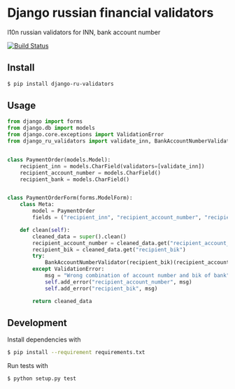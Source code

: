 # Django russian financial validators

l10n russian validators for INN, bank account number

[![Build Status](https://travis-ci.org/zhelyabuzhsky/django-ru-validators.svg?branch=master)](https://travis-ci.org/zhelyabuzhsky/django-ru-validators)

## Install

```bash
$ pip install django-ru-validators
```

## Usage

```python
from django import forms
from django.db import models
from django.core.exceptions import ValidationError
from django_ru_validators import validate_inn, BankAccountNumberValidator


class PaymentOrder(models.Model):
    recipient_inn = models.CharField(validators=[validate_inn])
    recipient_account_number = models.CharField()
    recipient_bank = models.CharField()


class PaymentOrderForm(forms.ModelForm):
    class Meta:
        model = PaymentOrder
        fields = ("recipient_inn", "recipient_account_number", "recipient_bik")

    def clean(self):
        cleaned_data = super().clean()
        recipient_account_number = cleaned_data.get("recipient_account_number")
        recipient_bik = cleaned_data.get("recipient_bik")
        try:
            BankAccountNumberValidator(recipient_bik)(recipient_account_number)
        except ValidationError:
            msg = "Wrong combination of account number and bik of bank"
            self.add_error("recipient_account_number", msg)
            self.add_error("recipient_bik", msg)

        return cleaned_data
``` 

## Development

Install dependencies with

```bash
$ pip install --requirement requirements.txt
```

Run tests with

```bash
$ python setup.py test
```
